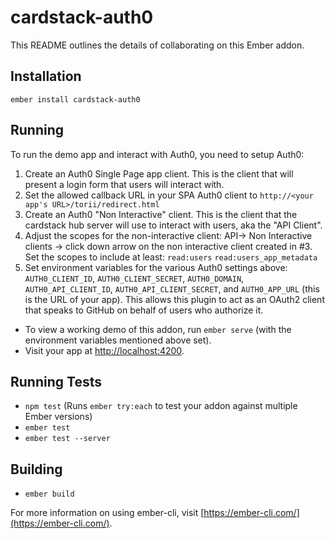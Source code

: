 # cardstack-auth0

This README outlines the details of collaborating on this Ember addon.

## Installation
 `ember install cardstack-auth0`

## Running

To run the demo app and interact with Auth0, you need to setup Auth0:
1. Create an Auth0 Single Page app client. This is the client that will present a login form that users will interact with.
2. Set the allowed callback URL in your SPA Auth0 client to `http://<your app's URL>/torii/redirect.html`
3. Create an Auth0 "Non Interactive" client. This is the client that the cardstack hub server will use to interact with users, aka the "API Client".
4. Adjust the scopes for the non-interactive client: API-> Non Interactive clients -> click down arrow on the non interactive client created in #3. Set the scopes to include at least: `read:users` `read:users_app_metadata`
5. Set environment variables for the various Auth0 settings above: `AUTH0_CLIENT_ID`, `AUTH0_CLIENT_SECRET`, `AUTH0_DOMAIN`, `AUTH0_API_CLIENT_ID`, `AUTH0_API_CLIENT_SECRET`, and `AUTH0_APP_URL` (this is the URL of your app). This allows this plugin to act as an OAuth2 client that speaks to GitHub on behalf of users who authorize it.

* To view a working demo of this addon, run `ember serve` (with the environment variables mentioned above set).
* Visit your app at [http://localhost:4200](http://localhost:4200).

## Running Tests

* `npm test` (Runs `ember try:each` to test your addon against multiple Ember versions)
* `ember test`
* `ember test --server`

## Building

* `ember build`

For more information on using ember-cli, visit [https://ember-cli.com/](https://ember-cli.com/).
